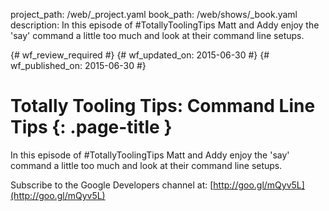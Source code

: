 project_path: /web/_project.yaml
book_path: /web/shows/_book.yaml
description: In this episode of #TotallyToolingTips Matt and Addy enjoy the 'say' command a little too much and look at their command line setups.

{# wf_review_required #}
{# wf_updated_on: 2015-06-30 #}
{# wf_published_on: 2015-06-30 #}

# Totally Tooling Tips: Command Line Tips {: .page-title }

In this episode of #TotallyToolingTips Matt and Addy enjoy the 'say' command a
little too much and look at their command line setups.

Subscribe to the Google Developers channel at: [http://goo.gl/mQyv5L](http://goo.gl/mQyv5L)
